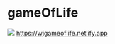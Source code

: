 # gameOfLife

![](https://user-images.githubusercontent.com/59137236/95604236-560b0d80-0a92-11eb-8e03-5332519934bf.gif)
https://wjgameoflife.netlify.app
